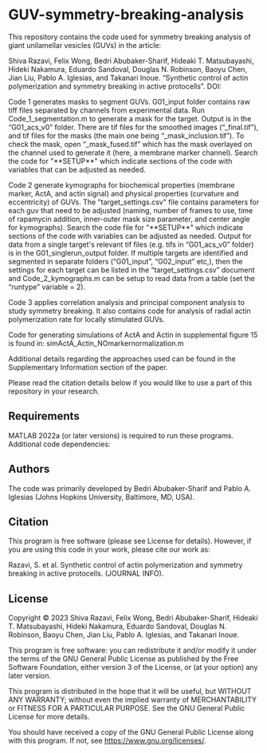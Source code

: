 # GUV-symmetry-breaking-analysis
This repository contains the code used for symmetry breaking analysis of giant unilamellar vesicles (GUVs) in the article: 

Shiva Razavi, Felix Wong, Bedri Abubaker-Sharif, Hideaki T. Matsubayashi, Hideki Nakamura, Eduardo Sandoval, Douglas N. Robinson, Baoyu Chen, Jian Liu, Pablo A. Iglesias, and Takanari Inoue. “Synthetic control of actin polymerization and symmetry breaking in active protocells”. 
DOI:   

Code 1 generates masks to segment GUVs. 
G01_input folder contains raw tiff files separated by channels from experimental data. Run Code_1_segmentation.m to generate a mask for the target. Output is in the “G01_acs_v0” folder. There are tif files for the smoothed images (“_final.tif”), and tif files for the masks (the main one being “_mask_inclusion.tif”). To check the mask, open “_mask_fused.tif” which has the mask overlayed on the channel used to generate it (here, a membrane marker channel). Search the code for "\*\*SETUP\*\*" which indicate sections of the code with variables that can be adjusted as needed. 

Code 2 generate kymographs for biochemical properties (membrane  marker, ActA, and actin signal) and physical properties (curvature and eccentricity) of GUVs. The "target_settings.csv" file contains parameters for each guv that need to be adjusted (naming, number of frames to use, time of rapamycin addition, inner-outer mask size parameter, and center angle for kymographs). Search the code file for "\*\*SETUP\*\*" which indicate sections of the code with variables can be adjusted as needed. Output for data from a single target's relevant tif files (e.g. tifs in “G01_acs_v0” folder) is in the G01_singlerun_output folder. If multiple targets are identified and segmented in separate folders (“G01_input”, “G02_input” etc,), then the settings for each target can be listed in the “target_settings.csv” document and Code_2_kymographs.m can be setup to read data from a table (set the “runtype” variable = 2).  

Code 3 applies correlation analysis and principal component analysis to study symmetry breaking. It also contains code for analysis of radial actin polymerization rate for locally stimulated GUVs. 

Code for generating simulations of ActA and Actin in supplemental figure 15 is found in: simActA_Actin_NOmarkernormalization.m

Additional details regarding the approaches used can be found in the Supplementary Information section of the paper. 

Please read the citation details below if you would like to use a part of this repository in your research.

## Requirements
MATLAB 2022a (or later versions) is required to run these programs. Additional code dependencies:

## Authors
The code was primarily developed by Bedri Abubaker-Sharif and Pablo A. Iglesias (Johns Hopkins University, Baltimore, MD, USA).

## Citation
This program is free software (please see License for details). However, if you are using this code in your work, please cite our work as:

Razavi, S. et al. Synthetic control of actin polymerization and symmetry breaking in active protocells. (JOURNAL INFO).

## License
Copyright © 2023 Shiva Razavi, Felix Wong, Bedri Abubaker-Sharif, Hideaki T. Matsubayashi, Hideki Nakamura, Eduardo Sandoval, Douglas N. Robinson, Baoyu Chen, Jian Liu, Pablo A. Iglesias, and Takanari Inoue.

This program is free software: you can redistribute it and/or modify it under the terms of the GNU General Public License as published by the Free Software Foundation, either version 3 of the License, or (at your option) any later version.

This program is distributed in the hope that it will be useful, but WITHOUT ANY WARRANTY; without even the implied warranty of MERCHANTABILITY or FITNESS FOR A PARTICULAR PURPOSE. See the GNU General Public License for more details.

You should have received a copy of the GNU General Public License along with this program. If not, see https://www.gnu.org/licenses/.
